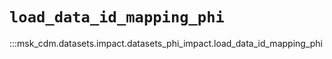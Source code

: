 # `load_data_id_mapping_phi`

:::msk_cdm.datasets.impact.datasets_phi_impact.load_data_id_mapping_phi
